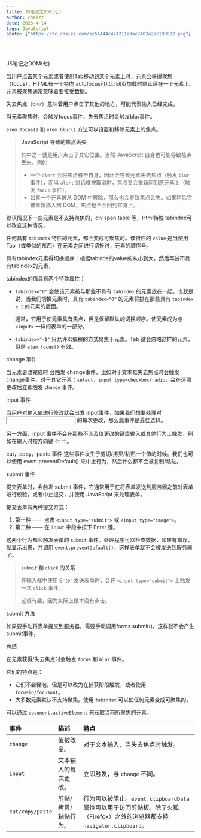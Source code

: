 ```yaml
---
title: JS笔记之DOM(七)
author: chaizz
date: 2023-4-14
tags: JavaScript
photo: ["https://tc.chaizz.com/ec55444c4a1211edac740242ac190002.png"]
---
```


​         

<!--more-->

JS笔记之DOM(七)



当用户点击某个元素或者使用Tab移动到某个元素上时，元素会获得聚焦（focus），HTML有一个特向 autofocus可以让网页加载时默认落在一个元素上。元素被聚焦通常意味着要接受数据。

失去焦点（blur）意味着用户点击了其他的地方，可能代表输入已经完成。

当元素聚焦时，会触发focus事件，失去焦点时会触发blur事件。

`elem.focus()` 和 `elem.blur()` 方法可以设置和移除元素上的焦点。

>**JavaScript 导致的焦点丢失**
>
>其中之一就是用户点击了其它位置。当然 JavaScript 自身也可能导致焦点丢失，例如：
>
>- 一个 `alert` 会将焦点移至自身，因此会导致元素失去焦点（触发 `blur` 事件），而当 `alert` 对话框被取消时，焦点又会重新回到原元素上（触发 `focus` 事件）。
>- 如果一个元素被从 DOM 中移除，那么也会导致焦点丢失。如果稍后它被重新插入到 DOM，焦点也不会回到它身上。



默认情况下一些元素是不支持聚焦的，div span table 等，Html特性 tabindex可以改变这种情况，

任何具有 `tabindex` 特性的元素，都会变成可聚焦的。该特性的 `value` 是当使用 Tab（或类似的东西）在元素之间进行切换时，元素的顺序号。

具有tabindex元素得切换顺序：根据tabinde的value的从小到大，然后再试不具有tabindex的元素，

tabindex的值具有两个特殊属性：

- `tabindex="0"` 会使该元素被与那些不具有 `tabindex` 的元素放在一起。也就是说，当我们切换元素时，具有 `tabindex="0"` 的元素将排在那些具有 `tabindex ≥ 1` 的元素的后面。

  通常，它用于使元素具有焦点，但是保留默认的切换顺序。使元素成为与 `<input>` 一样的表单的一部分。

- `tabindex="-1"` 只允许以编程的方式聚焦于元素。Tab 键会忽略这样的元素，但是 `elem.focus()` 有效。

change 事件

当元素更改完成时 会触发 change事件，比如对于文本框失去焦点时会触发change事件，对于其它元素：`select`，`input type=checkbox/radio`，会在选项更改后立即触发 `change` 事件。

input 事件

当用户对输入值进行修改就会出发 input事件，如果我们想要处理对 <input> 的每次更改，那么此事件是最佳选择。

另一方面，input 事件不会在那些不涉及值更改的键盘输入或其他行为上触发，例如在输入时按方向键 ⇦ ⇨。

cut，copy，paste 事件
这些事件发生于剪切/拷贝/粘贴一个值的时候。我们也可以使用 event.preventDefault() 来中止行为，然后什么都不会被复制/粘贴。



submit 事件

提交表单时，会触发 submit 事件，它通常用于在将表单发送到服务器之前对表单进行校验，或者中止提交，并使用 JavaScript 来处理表单。

提交表单有两种提交方式：

1. 第一种 —— 点击 `<input type="submit">` 或 `<input type="image">`。
2. 第二种 —— 在 `input` 字段中按下 Enter 键。

这两个行为都会触发表单的 `submit` 事件。处理程序可以检查数据，如果有错误，就显示出来，并调用 `event.preventDefault()`，这样表单就不会被发送到服务器了。

>**`submit` 和 `click` 的关系**
>
>在输入框中使用 Enter 发送表单时，会在 `<input type="submit">` 上触发一次 `click` 事件。
>
>这很有趣，因为实际上根本没有点击。



submit 方法

如果要手动将表单提交到服务器，需要手动调用forms.submit()，这样就不会产生submit事件，



总结

在元素获得/失去焦点时会触发 `focus` 和 `blur` 事件。

它们的特点是：

- 它们不会冒泡。但是可以改为在捕获阶段触发，或者使用 `focusin/focusout`。
- 大多数元素默认不支持聚焦。使用 `tabindex` 可以使任何元素变成可聚焦的。

可以通过 `document.activeElement` 来获取当前所聚焦的元素。

| 事件             | 描述                 | 特点                                                         |
| :--------------- | :------------------- | :----------------------------------------------------------- |
| `change`         | 值被改变。           | 对于文本输入，当失去焦点时触发。                             |
| `input`          | 文本输入的每次更改。 | 立即触发，与 `change` 不同。                                 |
| `cut/copy/paste` | 剪贴/拷贝/粘贴行为。 | 行为可以被阻止。`event.clipboardData` 属性可以用于访问剪贴板。除了火狐（Firefox）之外的浏览器都支持 `navigator.clipboard`。 |











